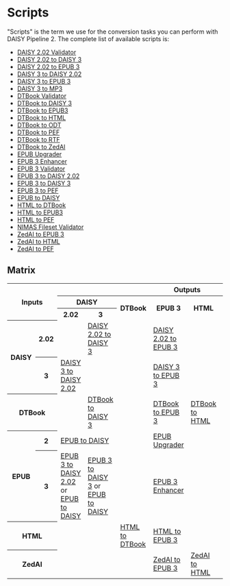 # Scripts

"Scripts" is the term we use for the conversion tasks you can perform
with DAISY Pipeline 2. The complete list of available scripts is:

* [DAISY 2.02 Validator](http://daisy.github.io/pipeline/Get-Help/User-Guide/Scripts/daisy202-validator/)
* [DAISY 2.02 to DAISY 3](http://daisy.github.io/pipeline/Get-Help/User-Guide/Scripts/daisy202-to-daisy3/)
* [DAISY 2.02 to EPUB 3](http://daisy.github.io/pipeline/Get-Help/User-Guide/Scripts/daisy202-to-epub3/)
* [DAISY 3 to DAISY 2.02](http://daisy.github.io/pipeline/Get-Help/User-Guide/Scripts/daisy3-to-daisy202/)
* [DAISY 3 to EPUB 3](http://daisy.github.io/pipeline/Get-Help/User-Guide/Scripts/daisy3-to-epub3/)
* [DAISY 3 to MP3](http://daisy.github.io/pipeline/Get-Help/User-Guide/Scripts/daisy3-to-mp3/)
* [DTBook Validator](http://daisy.github.io/pipeline/Get-Help/User-Guide/Scripts/dtbook-validator/)
* [DTBook to DAISY 3](http://daisy.github.io/pipeline/Get-Help/User-Guide/Scripts/dtbook-to-daisy3/)
* [DTBook to EPUB3](http://daisy.github.io/pipeline/Get-Help/User-Guide/Scripts/dtbook-to-epub3/)
* [DTBook to HTML](http://daisy.github.io/pipeline/Get-Help/User-Guide/Scripts/dtbook-to-html/)
* [DTBook to ODT](http://daisy.github.io/pipeline/Get-Help/User-Guide/Scripts/dtbook-to-odt/)
* [DTBook to PEF](http://daisy.github.io/pipeline/Get-Help/User-Guide/Scripts/dtbook-to-pef/)
* [DTBook to RTF](http://daisy.github.io/pipeline/Get-Help/User-Guide/Scripts/dtbook-to-rtf/)
* [DTBook to ZedAI](http://daisy.github.io/pipeline/Get-Help/User-Guide/Scripts/dtbook-to-zedai/)
* [EPUB Upgrader](http://daisy.github.io/pipeline/Get-Help/User-Guide/Scripts/epub2-to-epub3/)
* [EPUB 3 Enhancer](http://daisy.github.io/pipeline/Get-Help/User-Guide/Scripts/epub3-to-epub3/)
* [EPUB 3 Validator](http://daisy.github.io/pipeline/Get-Help/User-Guide/Scripts/epub3-validator/)
* [EPUB 3 to DAISY 2.02](http://daisy.github.io/pipeline/Get-Help/User-Guide/Scripts/epub3-to-daisy202/)
* [EPUB 3 to DAISY 3](http://daisy.github.io/pipeline/Get-Help/User-Guide/Scripts/epub3-to-daisy3/)
* [EPUB 3 to PEF](http://daisy.github.io/pipeline/Get-Help/User-Guide/Scripts/epub3-to-pef/)
* [EPUB to DAISY](http://daisy.github.io/pipeline/Get-Help/User-Guide/Scripts/epub-to-daisy/)
* [HTML to DTBook](http://daisy.github.io/pipeline/Get-Help/User-Guide/Scripts/html-to-dtbook/)
* [HTML to EPUB3](http://daisy.github.io/pipeline/Get-Help/User-Guide/Scripts/html-to-epub3/)
* [HTML to PEF](http://daisy.github.io/pipeline/Get-Help/User-Guide/Scripts/html-to-pef/)
* [NIMAS Fileset Validator](http://daisy.github.io/pipeline/Get-Help/User-Guide/Scripts/nimas-fileset-validator/)
* [ZedAI to EPUB 3](http://daisy.github.io/pipeline/Get-Help/User-Guide/Scripts/zedai-to-epub3/)
* [ZedAI to HTML](http://daisy.github.io/pipeline/Get-Help/User-Guide/Scripts/zedai-to-html/)
* [ZedAI to PEF](http://daisy.github.io/pipeline/Get-Help/User-Guide/Scripts/zedai-to-pef/)


## Matrix

<table id="scripts-matrix">
  <tr>
    <th colspan="2" rowspan="3">Inputs</th>
    <th colspan="8">Outputs</th>
  </tr>
  <tr>
    <th colspan="2">DAISY</th>
    <th rowspan="2">DTBook</th>
    <th rowspan="2">EPUB 3</th>
    <th rowspan="2">HTML</th>
    <th rowspan="2">ZedAI</th>
    <th rowspan="2">PEF</th>
    <th rowspan="2">RTF</th>
    <th rowspan="2">ODT</th>
  </tr>
  <tr>
    <th>2.02</th>
    <th>3</th>
  </tr>
  <tr>
    <th rowspan="2">DAISY</th>
    <th>2.02</th>
    <td></td>
    <td><a href="http://daisy.github.io/pipeline/Get-Help/User-Guide/Scripts/daisy202-to-daisy3">DAISY 2.02 to DAISY 3</a></td>
    <td></td>
    <td><a href="http://daisy.github.io/pipeline/Get-Help/User-Guide/Scripts/daisy202-to-epub3">DAISY 2.02 to EPUB 3</a></td>
    <td></td>
    <td></td>
    <td></td>
    <td></td>
    <td></td>
  </tr>
  <tr>
    <th>3</th>
    <td><a href="http://daisy.github.io/pipeline/Get-Help/User-Guide/Scripts/daisy3-to-daisy202">DAISY 3 to DAISY 2.02</a></td>
    <td></td>
    <td></td>
    <td><a href="http://daisy.github.io/pipeline/Get-Help/User-Guide/Scripts/daisy3-to-epub3">DAISY 3 to EPUB 3</a></td>
    <td></td>
    <td></td>
    <td></td>
    <td></td>
    <td></td>
  </tr>
  <tr>
    <th colspan="2">DTBook</th>
    <td></td>
    <td><a href="http://daisy.github.io/pipeline/Get-Help/User-Guide/Scripts/dtbook-to-daisy3">DTBook to DAISY 3</a></td>
    <td></td>
    <td><a href="http://daisy.github.io/pipeline/Get-Help/User-Guide/Scripts/dtbook-to-epub3">DTBook to EPUB 3</a></td>
    <td><a href="http://daisy.github.io/pipeline/Get-Help/User-Guide/Scripts/dtbook-to-html">DTBook to HTML</a></td>
    <td><a href="http://daisy.github.io/pipeline/Get-Help/User-Guide/Scripts/dtbook-to-zedai">DTBook to ZedAI</a></td>
    <td><a href="http://daisy.github.io/pipeline/Get-Help/User-Guide/Scripts/dtbook-to-pef">DTBook to PEF</a></td>
    <td><a href="http://daisy.github.io/pipeline/Get-Help/User-Guide/Scripts/dtbook-to-rtf">DTBook to RTF</a></td>
    <td><a href="http://daisy.github.io/pipeline/Get-Help/User-Guide/Scripts/dtbook-to-odt">DTBook to ODT</a></td>
  </tr>
  <tr>
    <th rowspan="2">EPUB</th>
    <th>2</th>
    <td colspan="2"><a href="http://daisy.github.io/pipeline/Get-Help/User-Guide/Scripts/epub-to-daisy">EPUB to DAISY</a></td>
    <td></td>
    <td><a href="http://daisy.github.io/pipeline/Get-Help/User-Guide/Scripts/epub2-to-epub3">EPUB Upgrader</a></td>
    <td></td>
    <td></td>
    <td></td>
    <td></td>
    <td></td>
  </tr>
  <tr>
    <th>3</th>
    <td><a href="http://daisy.github.io/pipeline/Get-Help/User-Guide/Scripts/epub3-to-daisy202">EPUB 3 to DAISY 2.02</a> or
        <a href="http://daisy.github.io/pipeline/Get-Help/User-Guide/Scripts/epub-to-daisy">EPUB to DAISY</a></td>
    <td><a href="http://daisy.github.io/pipeline/Get-Help/User-Guide/Scripts/epub3-to-daisy3">EPUB 3 to DAISY 3</a> or
        <a href="http://daisy.github.io/pipeline/Get-Help/User-Guide/Scripts/epub-to-daisy">EPUB to DAISY</a></td>
    <td></td>
    <td><a href="http://daisy.github.io/pipeline/Get-Help/User-Guide/Scripts/epub3-to-epub3">EPUB 3 Enhancer</a></td>
    <td></td>
    <td></td>
    <td><a href="http://daisy.github.io/pipeline/Get-Help/User-Guide/Scripts/epub3-to-pef">EPUB 3 to PEF</a></td>
    <td></td>
    <td></td>
  </tr>
  <tr>
    <th colspan="2">HTML</th>
    <td></td>
    <td></td>
    <td><a href="http://daisy.github.io/pipeline/Get-Help/User-Guide/Scripts/html-to-dtbook">HTML to DTBook</td>
    <td><a href="http://daisy.github.io/pipeline/Get-Help/User-Guide/Scripts/html-to-epub3">HTML to EPUB 3</a></td>
    <td></td>
    <td></td>
    <td><a href="http://daisy.github.io/pipeline/Get-Help/User-Guide/Scripts/html-to-pef">HTML to PEF</a></td>
    <td></td>
    <td></td>
  </tr>
  <tr>
    <th colspan="2">ZedAI</th>
    <td></td>
    <td></td>
    <td></td>
    <td><a href="http://daisy.github.io/pipeline/Get-Help/User-Guide/Scripts/zedai-to-epub3">ZedAI to EPUB 3</a></td>
    <td><a href="http://daisy.github.io/pipeline/Get-Help/User-Guide/Scripts/zedai-to-html">ZedAI to HTML</a></td>
    <td></td>
    <td><a href="http://daisy.github.io/pipeline/Get-Help/User-Guide/Scripts/zedai-to-pef">ZedAI to PEF</a></td>
    <td></td>
    <td></td>
  </tr>
</table>
